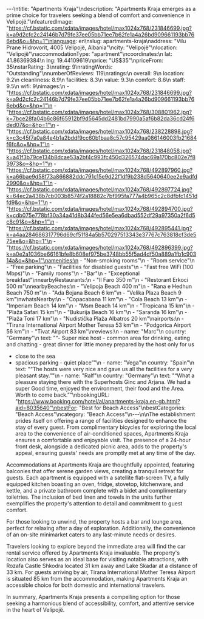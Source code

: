 ---\ntitle: "Apartments Kraja"\ndescription: "Apartments Kraja emerges as a prime choice for travelers seeking a blend of comfort and convenience in Velipojë."\nfeaturedImage: "https://cf.bstatic.com/xdata/images/hotel/max1024x768/231846699.jpg?k=a9d2cfc2c24146b7d79fe37ee05bb71ee7b62fe1a4a26bd909661193bb766ebd&o=&hp=1"\nlanguage: en\nslug: apartments-kraja\naddress: "Vilu Prane Hidrovorit, 4005 Velipojë, Albania"\ncity: "Velipojë"\nlocation: "Velipojë"\naccommodationType: "apartment"\ncoordinates:\n  lat: 41.86369384\n  lng: 19.44109619\nprice: "US$35"\npriceFrom: 35\nstarRating: 3\nrating: 9\nratingWords: "Outstanding"\nnumberOfReviews: 119\nratings:\n  overall: 9\n  location: 9.2\n  cleanliness: 8.9\n  facilities: 8.3\n  value: 9.3\n  comfort: 8.6\n  staff: 9.5\n  wifi: 9\nimages:\n  - "https://cf.bstatic.com/xdata/images/hotel/max1024x768/231846699.jpg?k=a9d2cfc2c24146b7d79fe37ee05bb71ee7b62fe1a4a26bd909661193bb766ebd&o=&hp=1"\n  - "https://cf.bstatic.com/xdata/images/hotel/max1024x768/308801962.jpg?k=7bce28fa04b6c86f65912bf9d5645dd2481bd7990a5af6b82da36cd24f6ded07&o=&hp=1"\n  - "https://cf.bstatic.com/xdata/images/hotel/max1024x768/238228898.jpg?k=c3c45f7a0a84e4b1a2bddf9cc60b1baa8c57c95429aa086146003fb21684f6fc&o=&hp=1"\n  - "https://cf.bstatic.com/xdata/images/hotel/max1024x768/231848058.jpg?k=a41f3b79ce134b8dcae53a2bf4c993fc450d326574dac69a170bc802e7f83973&o=&hp=1"\n  - "https://cf.bstatic.com/xdata/images/hotel/max1024x768/492897960.jpg?k=a66bae9d58f73a866882ddc791c15e9d22f1df9b238d5640640ee2e9adfd2990&o=&hp=1"\n  - "https://cf.bstatic.com/xdata/images/hotel/max1024x768/492897724.jpg?k=64ec2a438b7cb003b8574f2a18882c7bf995fa777a4b965c2c8dfbfc1451dfd9&o=&hp=1"\n  - "https://cf.bstatic.com/xdata/images/hotel/max1024x768/492894700.jpg?k=cdb075e778bf30a34a41d8b344fed56e5ea6dbad552df29a97350a2f6d5c8c91&o=&hp=1"\n  - "https://cf.bstatic.com/xdata/images/hotel/max1024x768/492895441.jpg?k=a4aa284686317796d69cf51f84a5b570297513343e37767c763818cf3de575ee&o=&hp=1"\n  - "https://cf.bstatic.com/xdata/images/hotel/max1024x768/492896399.jpg?k=a0e2a1036be66161bfe8b608ef975be3748bb55f5ad4df50a889a1fb1c90314a&o=&hp=1"\namenities:\n  - "Non-smoking rooms"\n  - "Room service"\n  - "Free parking"\n  - "Facilities for disabled guests"\n  - "Fast free WiFi (100 Mbps)"\n  - "Family rooms"\n  - "Bar"\n  - "Exceptional breakfast"\nnearbyRestaurants:\n  - "Il Faro 350 m"\n  - "Restorant Erkoci 500 m"\nnearbyBeaches:\n  - "Velipoja Beach 400 m"\n  - "Rana e Hedhun Beach 750 m"\n  - "Ada Bojana Beach 6 km"\n  - "Velika Plaza Beach 9 km"\nwhatsNearby:\n  - "Copacabana 11 km"\n  - "Cola Beach 13 km"\n  - "Imperiam Beach 14 km"\n  - "Msm Beach 14 km"\n  - "Tropicana 15 km"\n  - "Plaža Safari 15 km"\n  - "Bukurija Beach 16 km"\n  - "Saranda 16 km"\n  - "Plaža Toni 17 km"\n  - "Nudistička Plaža Albatros 20 km"\nairports:\n  - "Tirana International Airport Mother Teresa 53 km"\n  - "Podgorica Airport 56 km"\n  - "Tivat Airport 83 km"\nreviews:\n  - name: "Marc"\n    country: "Germany"\n    text: "“- Super nice host - common area for drinking, eating and chatting - great dinner for little money prepared by the host only for us
- close to the sea
- spacious parking - quiet place”"\n  - name: "Vega"\n    country: "Spain"\n    text: "“The hosts were very nice and gave us all the facilities for a very pleasant stay.”"\n  - name: "Ralf"\n    country: "Germany"\n    text: "“What a pleasure staying there with the Superhosts Ginc and Arjana. We had a super Good time, enjoyed the environment, their food and the Area. Worth to come back.”"\nbookingURL: "https://www.booking.com/hotel/al/apartments-kraja.en-gb.html?aid=8035640"\nbestFor: "Best for Beach Access"\nbestCategories: "Beach Access"\ncategory: "Beach Access"\n---\n\nThe establishment prides itself on offering a range of facilities designed to enhance the stay of every guest. From complimentary bicycles for exploring the local area to the convenience of air-conditioned spaces, Apartments Kraja ensures a comfortable and enjoyable visit. The presence of a 24-hour front desk, alongside a dedicated picnic area, adds to the property's appeal, ensuring guests' needs are promptly met at any time of the day.

Accommodations at Apartments Kraja are thoughtfully appointed, featuring balconies that offer serene garden views, creating a tranquil retreat for guests. Each apartment is equipped with a satellite flat-screen TV, a fully equipped kitchen boasting an oven, fridge, stovetop, kitchenware, and kettle, and a private bathroom complete with a bidet and complimentary toiletries. The inclusion of bed linen and towels in the units further exemplifies the property's attention to detail and commitment to guest comfort.

For those looking to unwind, the property hosts a bar and lounge area, perfect for relaxing after a day of exploration. Additionally, the convenience of an on-site minimarket caters to any last-minute needs or desires.

Travelers looking to explore beyond the immediate area will find the car rental service offered by Apartments Kraja invaluable. The property's location also serves as an ideal base for visiting notable attractions, with Rozafa Castle Shkodra located 31 km away and Lake Skadar at a distance of 33 km. For guests arriving by air, Tirana International Mother Teresa Airport is situated 85 km from the accommodation, making Apartments Kraja an accessible choice for both domestic and international travelers.

In summary, Apartments Kraja presents a compelling option for those seeking a harmonious blend of accessibility, comfort, and attentive service in the heart of Velipojë.